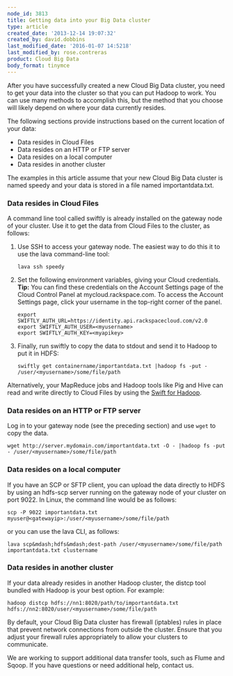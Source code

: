 ```yaml
---
node_id: 3813
title: Getting data into your Big Data cluster
type: article
created_date: '2013-12-14 19:07:32'
created_by: david.dobbins
last_modified_date: '2016-01-07 14:5218'
last_modified_by: rose.contreras
product: Cloud Big Data
body_format: tinymce
---
```


After you have successfully created a new Cloud Big Data cluster, you
need to get your data into the cluster so that you can put Hadoop to
work. You can use many methods to accomplish this, but the method that
you choose will likely depend on where your data currently resides.

The following sections provide instructions based on the current
location of your data:

-   Data resides in Cloud Files
-   Data resides on an HTTP or FTP server
-   Data resides on a local computer
-   Data resides in another cluster

The examples in this article assume that your new Cloud Big Data cluster
is named speedy and your data is stored in a file named
importantdata.txt.

### Data resides in Cloud Files

A command line tool called swiftly is already installed on the gateway
node of your cluster. Use it to get the data from Cloud Files to the
cluster, as follows:

1.  Use SSH to access your gateway node. The easiest way to do this it
    to use the lava command-line tool:

        lava ssh speedy

2.  Set the following environment variables, giving your Cloud
    credentials. **Tip:** You can find these credentials on the Account
    Settings page of the Cloud Control Panel at mycloud.rackspace.com.
    To access the Account Settings page, click your username in the
    top-right corner of the panel.

        export SWIFTLY_AUTH_URL=https://identity.api.rackspacecloud.com/v2.0
        export SWIFTLY_AUTH_USER=<myusername>
        export SWIFTLY_AUTH_KEY=<myapikey>

3.  Finally, run swiftly to copy the data to stdout and send it to
    Hadoop to put it in HDFS:

        swiftly get containername/importantdata.txt |hadoop fs -put - /user/<myusername>/some/file/path

Alternatively, your MapReduce jobs and Hadoop tools like Pig and Hive
can read and write directly to Cloud Files by using the [Swift for
Hadoop](http://www.rackspace.com/knowledge_center/article/swift-filesystem-for-hadoop).

### Data resides on an HTTP or FTP server

Log in to your gateway node (see the preceding section) and use `wget`
to copy the data.

    wget http://server.mydomain.com/importantdata.txt -O - |hadoop fs -put - /user/<myusername>/some/file/path

### Data resides on a local computer

If you have an SCP or SFTP client, you can upload the data directly to
HDFS by using an hdfs-scp server running on the gateway node of your
cluster on port 9022. In Linux, the command line would be as follows:

    scp -P 9022 importantdata.txt myuser@<gatewayip>:/user/<myusername>/some/file/path

or you can use the lava CLI, as follows:

    lava scp&mdash;hdfs&mdash;dest-path /user/<myusername>/some/file/path importantdata.txt clustername

### Data resides in another cluster

If your data already resides in another Hadoop cluster, the distcp tool
bundled with Hadoop is your best option. For example:

    hadoop distcp hdfs://nn1:8020/path/to/importantdata.txt hdfs://nn2:8020/user/<myusername>/some/file/path

By default, your Cloud Big Data cluster has firewall (iptables) rules in
place that prevent network connections from outside the cluster. Ensure
that you adjust your firewall rules appropriately to allow your clusters
to communicate.

We are working to support additional data transfer tools, such as Flume
and Sqoop. If you have questions or need additional help, contact us.

